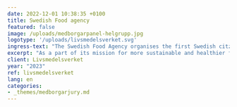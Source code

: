 ```yaml
---
date: 2022-12-01 10:38:35 +0100
title: Swedish Food agency
featured: false
image: /uploads/medborgarpanel-helgrupp.jpg
logotype: '/uploads/livsmedelsverket.svg'
ingress-text: "The Swedish Food Agency organises the first Swedish citzens' assembly!"
excerpt: "As a part of its mission for more sustainable and healthier food, the Swedish Food Agency organises a citizens' assembly with 70 randomly selected citizens."
client: Livsmedelsverket
year: "2023"
ref: livsmedelsverket
lang: en
categories:
- _themes/medborgarjury.md
---
```

